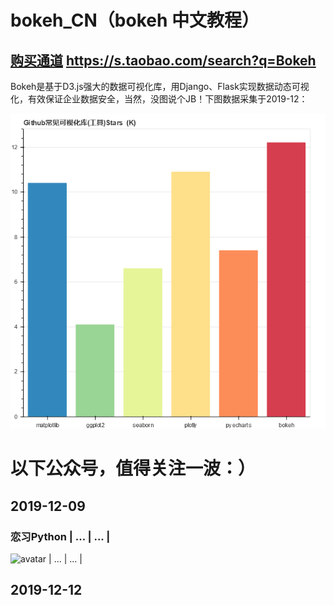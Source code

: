 # bokeh_CN（bokeh 中文教程）  
## [购买通道](https://s.taobao.com/search?q=Bokeh) https://s.taobao.com/search?q=Bokeh  

Bokeh是基于D3.js强大的数据可视化库，用Django、Flask实现数据动态可视化，有效保证企业数据安全，当然，没图说个JB！下图数据采集于2019-12：

  
![avatar](bokeh_plot.png)  

  
# 以下公众号，值得关注一波：）  
## 2019-12-09   

### 恋习Python  | ... | ... |
![avatar](https://mp.weixin.qq.com/mp/qrcode?scene=10000004&size=102&__biz=MzIzNTg3MDQyMQ==&mid=2247486086&idx=3&sn=bcc1b8a2da392a67b9f4e61ec6a8c16c&send_time=)   | ... | ... |

 


## 2019-12-12  
